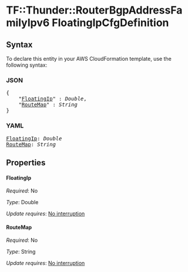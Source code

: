 # TF::Thunder::RouterBgpAddressFamilyIpv6 FloatingIpCfgDefinition

## Syntax

To declare this entity in your AWS CloudFormation template, use the following syntax:

### JSON

<pre>
{
    "<a href="#floatingip" title="FloatingIp">FloatingIp</a>" : <i>Double</i>,
    "<a href="#routemap" title="RouteMap">RouteMap</a>" : <i>String</i>
}
</pre>

### YAML

<pre>
<a href="#floatingip" title="FloatingIp">FloatingIp</a>: <i>Double</i>
<a href="#routemap" title="RouteMap">RouteMap</a>: <i>String</i>
</pre>

## Properties

#### FloatingIp

_Required_: No

_Type_: Double

_Update requires_: [No interruption](https://docs.aws.amazon.com/AWSCloudFormation/latest/UserGuide/using-cfn-updating-stacks-update-behaviors.html#update-no-interrupt)

#### RouteMap

_Required_: No

_Type_: String

_Update requires_: [No interruption](https://docs.aws.amazon.com/AWSCloudFormation/latest/UserGuide/using-cfn-updating-stacks-update-behaviors.html#update-no-interrupt)

